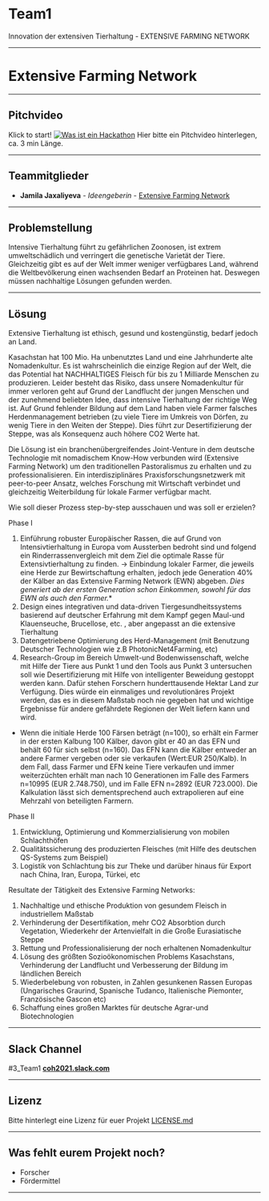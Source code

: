 # Team1
Innovation der extensiven Tierhaltung - EXTENSIVE FARMING NETWORK

---
# Extensive Farming Network

---
## Pitchvideo
Klick to start!
[![Was ist ein Hackathon](https://challengeonehealth.com/wp-content/uploads/2020/12/Challenge-One-Health-Hackathon-Online-1-scaled.jpg)](https://challengeonehealth.com/wp-content/uploads/2021/02/was_ist_ein_hackaton.mp4)
Hier bitte ein Pitchvideo hinterlegen, ca. 3 min Länge. 

---
## Teammitglieder

* **Jamila Jaxaliyeva** - *Ideengeberin* - [Extensive Farming Network](https://github.com/projectname)


---
## Problemstellung 

Intensive Tierhaltung führt zu gefährlichen Zoonosen, ist extrem umweltschädlich und verringert die genetische Varietät der Tiere. Gleichzeitig gibt es auf der Welt immer weniger verfügbares Land, während die Weltbevölkerung einen wachsenden Bedarf an Proteinen hat. Deswegen müssen nachhaltige Lösungen gefunden werden. 

---
## Lösung 

Extensive Tierhaltung ist ethisch, gesund und kostengünstig, bedarf jedoch an Land. 

Kasachstan hat 100 Mio. Ha unbenutztes Land und eine Jahrhunderte alte Nomadenkultur. Es ist wahrscheinlich die einzige Region auf der Welt, die das Potential hat NACHHALTIGES Fleisch für bis zu 1 Milliarde Menschen zu produzieren. Leider besteht das Risiko, dass unsere Nomadenkultur für immer verloren geht auf Grund der Landflucht der jungen Menschen und der zunehmend beliebten Idee, dass intensive Tierhaltung der richtige Weg ist. Auf Grund fehlender Bildung auf dem Land haben viele Farmer falsches Herdenmanagement betrieben (zu viele Tiere im Umkreis von Dörfen, zu wenig Tiere in den Weiten der Steppe). Dies führt zur Desertifizierung der Steppe, was als Konsequenz auch höhere CO2 Werte hat. 

Die Lösung ist ein branchenübergreifendes Joint-Venture in dem deutsche Technologie mit nomadischem Know-How verbunden wird (Extensive Farming Network) um den traditionellen Pastoralismus zu erhalten und zu professionalisieren. Ein interdisziplinäres Praxisforschungsnetzwerk mit peer-to-peer Ansatz, welches Forschung mit Wirtschaft verbindet und gleichzeitig Weiterbildung für lokale Farmer verfügbar macht. 

Wie soll dieser Prozess step-by-step ausschauen und was soll er erzielen? 

Phase I
1. Einführung robuster Europäischer Rassen, die auf Grund von Intensivtierhaltung in Europa vom Aussterben bedroht sind und folgend ein Rinderrassenvergleich mit dem Ziel die optimale Rasse für Extensivtierhaltung zu finden.
-> Einbindung lokaler Farmer, die jeweils eine Herde zur Bewirtschaftung erhalten, jedoch jede Generation 40% der Kälber an das Extensive Farming Network (EWN) abgeben. **Dies generiert ab der ersten Generation schon Einkommen, sowohl für das EWN als auch den Farmer*.**
2. Design eines integrativen und data-driven Tiergesundheitssystems basierend auf deutscher Erfahrung mit dem Kampf gegen Maul-und Klauenseuche, Brucellose, etc. , aber angepasst an die extensive Tierhaltung
3. Datengetriebene Optimierung des Herd-Management (mit Benutzung Deutscher Technologien wie z.B PhotonicNet4Farming, etc)
4. Research-Group im Bereich Umwelt-und Bodenwissenschaft, welche mit Hilfe der Tiere aus Punkt 1 und den Tools aus Punkt 3 untersuchen soll wie Desertifizierung mit Hilfe von intelligenter Beweidung gestoppt werden kann. Dafür stehen Forschern hunderttausende Hektar Land zur Verfügung. Dies würde ein einmaliges und revolutionäres Projekt werden, das es in diesem Maßstab noch nie gegeben hat und wichtige Ergebnisse für andere gefährdete Regionen der Welt liefern kann und wird.

* Wenn die initiale Herde 100 Färsen beträgt (n=100), so erhält ein Farmer in der ersten Kalbung 100 Kälber, davon gibt er 40 an das EFN und behält 60 für sich selbst (n=160). Das EFN kann die Kälber entweder an andere Farmer vergeben oder sie verkaufen (Wert:EUR 250/Kalb). In dem Fall, dass Farmer und EFN keine Tiere verkaufen und immer weiterzüchten erhält man nach 10 Generationen im Falle des Farmers n=10995 (EUR 2.748.750), und im Falle EFN n=2892 (EUR 723.000). Die Kalkulation lässt sich dementsprechend auch extrapolieren auf eine Mehrzahl von beteiligten Farmern. 

Phase II
1. Entwicklung, Optimierung und Kommerzialisierung von mobilen Schlachthöfen 
2. Qualitätssicherung des produzierten Fleisches (mit Hilfe des deutschen QS-Systems zum Beispiel)
3. Logistik von Schlachtung bis zur Theke und darüber hinaus für Export nach China, Iran, Europa, Türkei, etc

Resultate der Tätigkeit des Extensive Farming Networks:
1. Nachhaltige und ethische Produktion von gesundem Fleisch in industriellem Maßstab
2. Verhinderung der Desertifikation, mehr CO2 Absorbtion durch Vegetation, Wiederkehr der Artenvielfalt in die Große Eurasiatische Steppe
3. Rettung und Professionalisierung der noch erhaltenen Nomadenkultur
4. Lösung des größten Sozioökonomischen Problems Kasachstans, Verhinderung der Landflucht und Verbesserung der Bildung im ländlichen Bereich 
5. Wiederbelebung von robusten, in Zahlen gesunkenen Rassen Europas (Ungarisches Graurind, Spanische Tudanco, Italienische Piemonter, Französische Gascon etc)
6. Schaffung eines großen Marktes für deutsche Agrar-und Biotechnologien


---
## Slack Channel

#3_Team1 [**coh2021.slack.com**](https://join.slack.com/t/coh21/shared_invite/zt-n7x97n34-x5E3MAoL869yCBPUhoskrg)

---
## Lizenz

Bitte hinterlegt eine Lizenz für euer Projekt [LICENSE.md](LICENSE.md)

---
## Was fehlt eurem Projekt noch?
* Forscher
* Fördermittel

---

